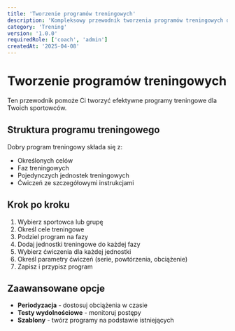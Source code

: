 ```yaml
---
title: 'Tworzenie programów treningowych'
description: 'Kompleksowy przewodnik tworzenia programów treningowych dla sportowców'
category: 'Trening'
version: '1.0.0'
requiredRole: ['coach', 'admin']
createdAt: '2025-04-08'
---
```


# Tworzenie programów treningowych

Ten przewodnik pomoże Ci tworzyć efektywne programy treningowe dla Twoich sportowców.

## Struktura programu treningowego

Dobry program treningowy składa się z:
- Określonych celów
- Faz treningowych
- Pojedynczych jednostek treningowych
- Ćwiczeń ze szczegółowymi instrukcjami

## Krok po kroku

1. Wybierz sportowca lub grupę
2. Określ cele treningowe
3. Podziel program na fazy
4. Dodaj jednostki treningowe do każdej fazy
5. Wybierz ćwiczenia dla każdej jednostki
6. Określ parametry ćwiczeń (serie, powtórzenia, obciążenie)
7. Zapisz i przypisz program

## Zaawansowane opcje

- **Periodyzacja** - dostosuj obciążenia w czasie
- **Testy wydolnościowe** - monitoruj postępy
- **Szablony** - twórz programy na podstawie istniejących